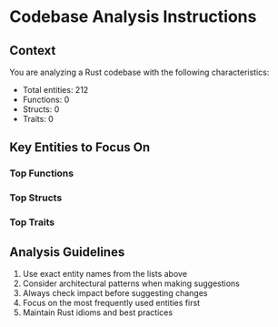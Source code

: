 # Codebase Analysis Instructions

## Context
You are analyzing a Rust codebase with the following characteristics:
- Total entities:      212
- Functions:        0
- Structs:        0
- Traits:        0

## Key Entities to Focus On
### Top Functions

### Top Structs

### Top Traits

## Analysis Guidelines
1. Use exact entity names from the lists above
2. Consider architectural patterns when making suggestions
3. Always check impact before suggesting changes
4. Focus on the most frequently used entities first
5. Maintain Rust idioms and best practices
